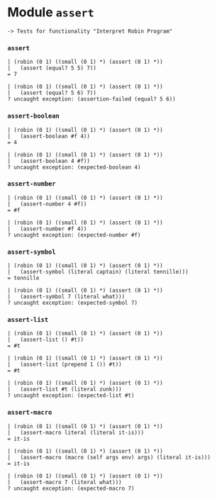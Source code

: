 Module `assert`
===============

    -> Tests for functionality "Interpret Robin Program"

### `assert` ###

    | (robin (0 1) ((small (0 1) *) (assert (0 1) *))
    |   (assert (equal? 5 5) 7))
    = 7

    | (robin (0 1) ((small (0 1) *) (assert (0 1) *))
    |   (assert (equal? 5 6) 7))
    ? uncaught exception: (assertion-failed (equal? 5 6))

### `assert-boolean` ###

    | (robin (0 1) ((small (0 1) *) (assert (0 1) *))
    |   (assert-boolean #f 4))
    = 4

    | (robin (0 1) ((small (0 1) *) (assert (0 1) *))
    |   (assert-boolean 4 #f))
    ? uncaught exception: (expected-boolean 4)

### `assert-number` ###

    | (robin (0 1) ((small (0 1) *) (assert (0 1) *))
    |   (assert-number 4 #f))
    = #f

    | (robin (0 1) ((small (0 1) *) (assert (0 1) *))
    |   (assert-number #f 4))
    ? uncaught exception: (expected-number #f)

### `assert-symbol` ###

    | (robin (0 1) ((small (0 1) *) (assert (0 1) *))
    |   (assert-symbol (literal captain) (literal tennille)))
    = tennille

    | (robin (0 1) ((small (0 1) *) (assert (0 1) *))
    |   (assert-symbol 7 (literal what)))
    ? uncaught exception: (expected-symbol 7)

### `assert-list` ###

    | (robin (0 1) ((small (0 1) *) (assert (0 1) *))
    |   (assert-list () #t))
    = #t

    | (robin (0 1) ((small (0 1) *) (assert (0 1) *))
    |   (assert-list (prepend 1 ()) #t))
    = #t

    | (robin (0 1) ((small (0 1) *) (assert (0 1) *))
    |   (assert-list #t (literal zunk)))
    ? uncaught exception: (expected-list #t)

### `assert-macro` ###

    | (robin (0 1) ((small (0 1) *) (assert (0 1) *))
    |   (assert-macro literal (literal it-is)))
    = it-is

    | (robin (0 1) ((small (0 1) *) (assert (0 1) *))
    |   (assert-macro (macro (self args env) args) (literal it-is)))
    = it-is

    | (robin (0 1) ((small (0 1) *) (assert (0 1) *))
    |   (assert-macro 7 (literal what)))
    ? uncaught exception: (expected-macro 7)
